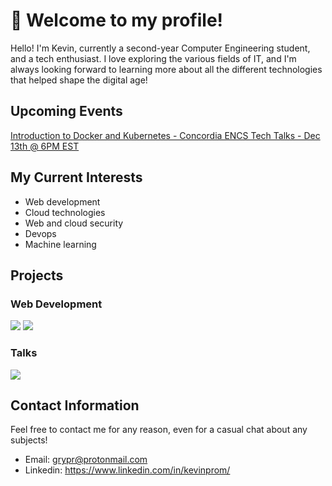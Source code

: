 # 👋 Welcome to my profile!

Hello! I'm Kevin, currently a second-year Computer Engineering student, and a tech enthusiast. I love exploring the various fields of IT, and I'm always looking forward to learning more about all the different technologies that helped shape the digital age!

## Upcoming Events
[Introduction to Docker and Kubernetes - Concordia ENCS Tech Talks - Dec 13th @ 6PM EST ](https://github.com/GryPr/TT-DockerK8S)

## My Current Interests
- Web development
- Cloud technologies
- Web and cloud security
- Devops
- Machine learning

## Projects
### Web Development
<a href="https://github.com/GryPr/GoLang-To-Do-List"><img src="https://github-readme-stats.vercel.app/api/pin/?username=GryPr&repo=GoLang-To-Do-List" /></a>
<a href="https://github.com/GryPr/GoToDo-Angular-Frontend"><img src="https://github-readme-stats.vercel.app/api/pin/?username=GryPr&repo=GoToDo-Angular-Frontend" /></a>

### Talks
<a href="https://github.com/GryPr/TT-DockerK8S"><img src="https://github-readme-stats.vercel.app/api/pin/?username=GryPr&repo=TT-DockerK8S" /></a>

## Contact Information
Feel free to contact me for any reason, even for a casual chat about any subjects!
- Email: grypr@protonmail.com
- Linkedin: https://www.linkedin.com/in/kevinprom/
